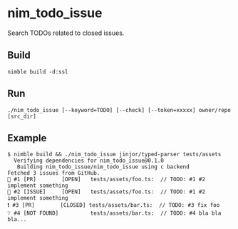 # nim_todo_issue

Search TODOs related to closed issues.

## Build

```
nimble build -d:ssl
```

## Run

```
./nim_todo_issue [--keyword=TODO] [--check] [--token=xxxxx] owner/repo [src_dir]
```

## Example

```
$ nimble build && ./nim_todo_issue jinjor/typed-parser tests/assets
  Verifying dependencies for nim_todo_issue@0.1.0
   Building nim_todo_issue/nim_todo_issue using c backend
Fetched 3 issues from GitHub.
📝 #1 [PR]        [OPEN]   tests/assets/foo.ts:  // TODO: #1 #2 implement something
📝 #2 [ISSUE]     [OPEN]   tests/assets/foo.ts:  // TODO: #1 #2 implement something
❗️ #3 [PR]        [CLOSED] tests/assets/bar.ts:  // TODO: #3 fix foo
❔ #4 [NOT FOUND]          tests/assets/bar.ts:  // TODO: #4 bla bla bla...
```
